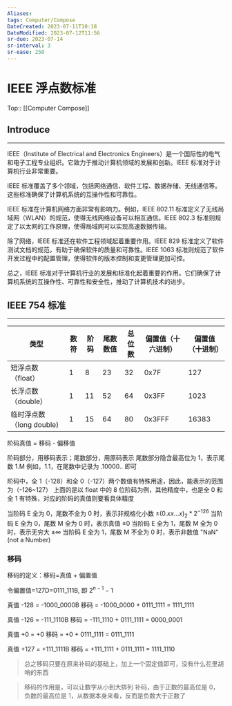 ```yaml
---
Aliases: 
tags: Computer/Compose 
DateCreated: 2023-07-11T10:18
DateModified: 2023-07-12T11:56
sr-due: 2023-07-14
sr-interval: 3
sr-ease: 250
---
```

# IEEE 浮点数标准
Top:: [[Computer Compose]]

## Introduce
---
IEEE（Institute of Electrical and Electronics Engineers）是一个国际性的电气和电子工程专业组织。它致力于推动计算机领域的发展和创新。IEEE 标准对于计算机行业非常重要。

IEEE 标准覆盖了多个领域，包括网络通信、软件工程、数据存储、无线通信等。这些标准确保了计算机系统的互操作性和可靠性。

IEEE 标准在计算机网络方面非常有影响力。例如，IEEE 802.11 标准定义了无线局域网（WLAN）的规范，使得无线网络设备可以相互通信。IEEE 802.3 标准则规定了以太网的工作原理，使得局域网可以实现高速数据传输。

除了网络，IEEE 标准还在软件工程领域起着重要作用。IEEE 829 标准定义了软件测试文档的规范，有助于确保软件的质量和可靠性。IEEE 1063 标准则规范了软件开发过程中的配置管理，使得软件的版本控制和变更管理更加可控。

总之，IEEE 标准对于计算机行业的发展和标准化起着重要的作用。它们确保了计算机系统的互操作性、可靠性和安全性，推动了计算机技术的进步。

## IEEE 754 标准
---

| 类型                     | 数符 | 阶码 | 尾数数值 | 总位数 | 偏置值（十六进制）| 偏置值（十进制）|
| ------------------------ | ---- | ---- | -------- | ------ | ------------------ | ---------------- |
| 短浮点数（float）| 1    | 8    | 23       | 32     | 0x7F                | 127              |
| 长浮点数（double）| 1    | 11   | 52       | 64     | 0x3FF               | 1023             |
| 临时浮点数（long double) | 1    | 15   | 64       | 80     | 0x3FFF              | 16383            |

阶码真值 = 移码 - 偏移值

阶码部分，用移码表示；尾数部分，用原码表示
尾数部分隐含最高位为 1，表示尾数 1.M
例如，1.1，在尾数中记录为 .10000.. 即可

阶码中，全 1（-128）和全 0（-127）两个数值有特殊用途，因此，能表示的范围为（-126~127）
上面的是以 float 中的 8 位阶码为例，其他精度中，也是全 0 和全 1 有特殊，对应的阶码的真值则要看具体精度

当阶码 E 全为 0，尾数不全为 0 时，表示非规格化小数 $\pm(0.x x\dots x )_{2}*2^{-126}$
当阶码 E 全为 0，尾数 M 全为 0 时，表示真值 $\pm 0$
当阶码 E 全为 1，尾数 M 全为 0 时，表示无穷大 $\pm \infty$
当阶码 E 全为 1，尾数 M 不全为 0 时，表示非数值 "NaN"(not a Number)

### 移码

移码的定义：移码=真值 + 偏置值

令偏置值=127D=0111_111B, 即 $2^{n-1}-1$

真值 -128 = -1000_0000B
移码 = -1000_0000 + 0111_1111 = 1111_1111

真值 -126 = -111_1110B
移码 = -111_1110 + 0111_1111 = 0000_0001

真值 +0 = +0
移码 = +0 + 0111_1111 = 0111_1111

真值 +127 = +111_1111B
移码 = +111_1111 + 0111_1111 = 1111_1110

> 总之移码只要在原来补码的基础上，加上一个固定值即可，没有什么花里胡哨的东西

> 移码的作用是，可以让数字从小到大排列
> 补码，由于正数的最高位是 0，负数的最高位是 1，从数据本身来看，反而是负数大于正数了
